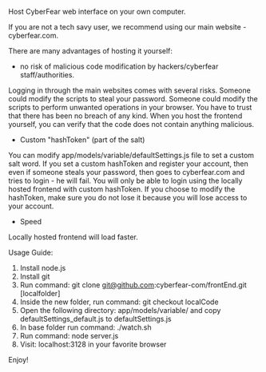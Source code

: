 Host CyberFear web interface on your own computer.

If you are not a tech savy user, we recommend using our main website - cyberfear.com.

There are many advantages of hosting it yourself:

- no risk of malicious code modification by hackers/cyberfear staff/authorities.

Logging in through the main websites comes with several risks.
Someone could modify the scripts to steal your password.
Someone could modify the scripts to perform unwanted operations in your browser.
You have to trust that there has been no breach of any kind.
When you host the frontend yourself, you can verify that the code does not contain anything malicious.

- Custom "hashToken" (part of the salt)

You can modify app/models/variable/defaultSettings.js file to set a custom salt word.
If you set a custom hashToken and register your account, then even if someone steals your password, then goes to cyberfear.com and tries to login - he will fail.
You will only be able to login using the locally hosted frontend with custom hashToken. 
If you choose to modify the hashToken, make sure you do not lose it because you will lose access to your account.

- Speed

Locally hosted frontend will load faster.




Usage Guide:

1. Install node.js
2. Install git
3. Run command: git clone git@github.com:cyberfear-com/frontEnd.git [localfolder]
4. Inside the new folder, run command: git checkout localCode
5. Open the following directory: app/models/variable/ and copy defaultSettings_default.js to defaultSettings.js
6. In base folder run command: ./watch.sh
7. Run command: node server.js
8. Visit: localhost:3128 in your favorite browser

Enjoy!
